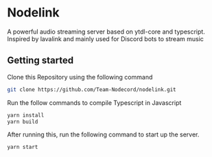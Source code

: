 # Nodelink

A powerful audio streaming server based on ytdl-core and typescript. Inspired by lavalink and mainly used for Discord bots to stream music

## Getting started

Clone this Repository using the following command

```bash
git clone https://github.com/Team-Nodecord/nodelink.git
```

Run the follow commands to compile Typescript in Javascript

```bash
yarn install
yarn build
```

After running this, run the following command to start up the server.

```bash
yarn start
```